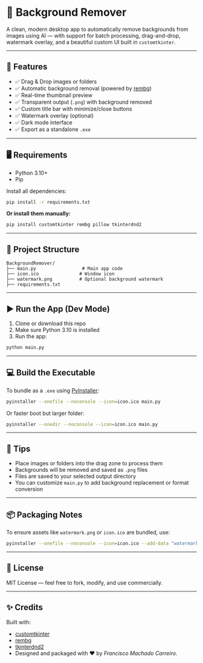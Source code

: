 
# 🧼 Background Remover

A clean, modern desktop app to automatically remove backgrounds from images using AI — with support for batch processing, drag-and-drop, watermark overlay, and a beautiful custom UI built in `customtkinter`.

---

## 🚀 Features

- ✅ Drag & Drop images or folders
- ✅ Automatic background removal (powered by [rembg](https://github.com/danielgatis/rembg))
- ✅ Real-time thumbnail preview
- ✅ Transparent output (`.png`) with background removed
- ✅ Custom title bar with minimize/close buttons
- ✅ Watermark overlay (optional)
- ✅ Dark mode interface
- ✅ Export as a standalone `.exe`

---

## 🖥️ Requirements

- Python 3.10+
- Pip

Install all dependencies:

```bash
pip install -r requirements.txt
```

**Or install them manually:**

```bash
pip install customtkinter rembg pillow tkinterdnd2
```

---

## 📁 Project Structure

```text
BackgroundRemover/
├── main.py                 # Main app code
├── icon.ico               # Window icon
├── watermark.png          # Optional background watermark
├── requirements.txt
```

---

## ▶️ Run the App (Dev Mode)

1. Clone or download this repo
2. Make sure Python 3.10 is installed
3. Run the app:

```bash
python main.py
```

---

## 💻 Build the Executable

To bundle as a `.exe` using [PyInstaller](https://pyinstaller.org/):

```bash
pyinstaller --onefile --noconsole --icon=icon.ico main.py
```

Or faster boot but larger folder:

```bash
pyinstaller --onedir --noconsole --icon=icon.ico main.py
```

---

## 🧪 Tips

- Place images or folders into the drag zone to process them
- Backgrounds will be removed and saved as `.png` files
- Files are saved to your selected output directory
- You can customize `main.py` to add background replacement or format conversion

---

## 📦 Packaging Notes

To ensure assets like `watermark.png` or `icon.ico` are bundled, use:

```bash
pyinstaller --onefile --noconsole --icon=icon.ico --add-data "watermark.png;." main.py
```

---

## 📃 License

MIT License — feel free to fork, modify, and use commercially.

---

## ✨ Credits

Built with:
- [customtkinter](https://github.com/TomSchimansky/CustomTkinter)
- [rembg](https://github.com/danielgatis/rembg)
- [tkinterdnd2](https://github.com/pmgagne/tkinterdnd2)
- Designed and packaged with ❤️ by *Francisco Machado Carreiro*.
